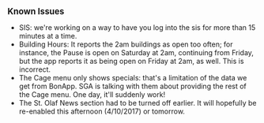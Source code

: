 <style>
body {
  -webkit-overflow-scrolling: touch;
  font-family: -apple-system, Roboto, sans-serif;
  background-color: transparent;
}
h1 {
  font-size: 1.2em;
}
a {
  pointer-events: none;
  color: black;
  text-decoration: none;
}
p {
  line-height: 1.2em;
}
</style>

# Known Issues
- SIS: we're working on a way to have you log into the sis for more than 15 minutes at a time.
- Building Hours: It reports the 2am buildings as open too often; for instance, the Pause is open on Saturday at 2am, continuing from Friday, but the app reports it as being open on Friday at 2am, as well. This is incorrect.
- The Cage menu only shows specials: that's a limitation of the data we get from BonApp. SGA is talking with them about providing the rest of the Cage menu. One day, it'll suddenly work!
- The St. Olaf News section had to be turned off earlier. It will hopefully be re-enabled this afternoon (4/10/2017) or tomorrow.
